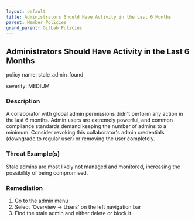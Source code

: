 ```yaml
---
layout: default
title: Administrators Should Have Activity in the Last 6 Months
parent: Member Policies
grand_parent: GitLab Policies
---
```



## Administrators Should Have Activity in the Last 6 Months
policy name: stale_admin_found

severity: MEDIUM

### Description
A collaborator with global admin permissions didn't perform any action in the last 6 months. Admin users are extremely powerful, and common compliance standards demand keeping the number of admins to a minimum. Consider revoking this collaborator's admin credentials (downgrade to regular user) or removing the user completely.

### Threat Example(s)
Stale admins are most likely not managed and monitored, increasing the possibility of being compromised.



### Remediation
1. Go to the admin menu
2. Select 'Overview -> Users' on the left navigation bar
3. Find the stale admin and either delete or block it



